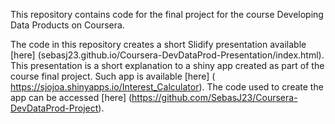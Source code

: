 This repository contains code for the final project for the course Developing Data Products on Coursera.

The code in this repository creates a short Slidify presentation available [here] (sebasj23.github.io/Coursera-DevDataProd-Presentation/index.html). This presentation is a short explanation to a shiny app created as part of the course final project. Such app is available [here] ( https://sjojoa.shinyapps.io/Interest_Calculator). The code used to create the app can be accessed [here] (https://github.com/SebasJ23/Coursera-DevDataProd-Project).

